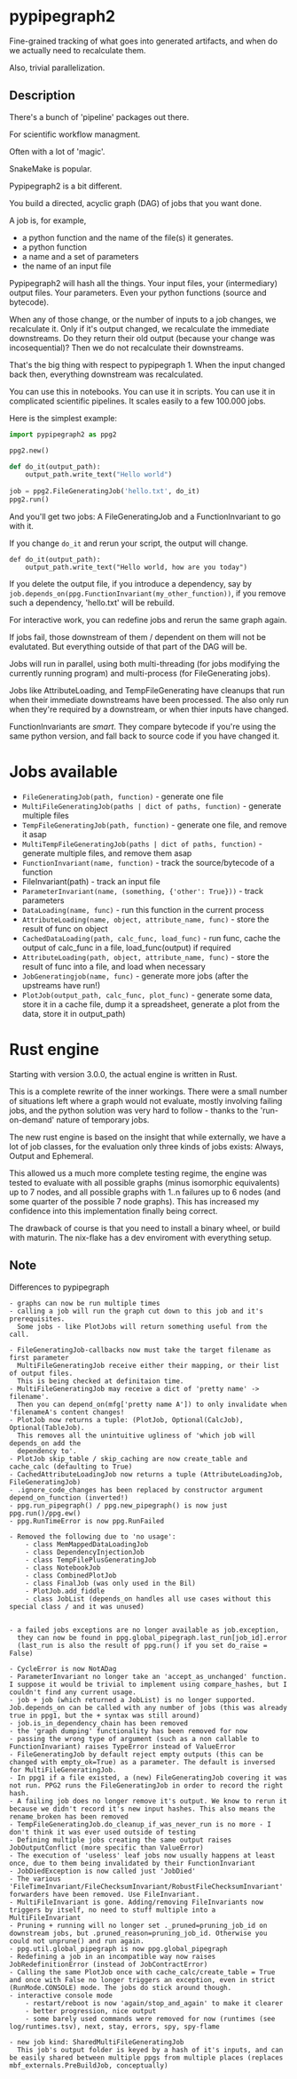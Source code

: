 # pypipegraph2


Fine-grained tracking of what goes into generated artifacts,
and when do we actually need to recalculate them.

Also, trivial parallelization.


## Description

There's a bunch of 'pipeline' packages out there.

For scientific workflow managment.

Often with a lot of 'magic'.

SnakeMake is popular.

Pypipegraph2 is a bit different.

You build a directed, acyclic graph (DAG) of jobs that you want done.

A job is, for example,

 * a python function and the name of the file(s) it generates.
 * a python function
 * a name and a set of parameters
 * the name of an input file


Pypipegraph2 will hash all the things. Your input files,
your (intermediary) output files. Your parameters. Even
your python functions (source and bytecode).

When any of those change, or the number of inputs to a job changes,
we recalculate it. Only if it's output changed, we recalculate the immediate downstreams.
Do they return their old output (because your change was incosequential)? Then we do not
recalculate their downstreams.

That's the big thing with respect to pypipegraph 1. When the input changed back then,
everything downstream was recalculated. 

You can use this in notebooks. You can use it in scripts. You can use it in
complicated scientific pipelines. It scales easily to a few 100.000 jobs.

Here is the simplest example:

```python
import pypipegraph2 as ppg2

ppg2.new()

def do_it(output_path):
	output_path.write_text("Hello world")
	
job = ppg2.FileGeneratingJob('hello.txt', do_it)
ppg2.run()
```

And you'll get two jobs: A FileGeneratingJob and a FunctionInvariant
to go with it.

If you change  `do_it`
and rerun your script, the output will change.

```
def do_it(output_path):
	output_path.write_text("Hello world, how are you today")
```

If you delete the output file, if you introduce a dependency, say by `job.depends_on(ppg.FunctionInvariant(my_other_function))`,
if you remove such a dependency, 'hello.txt' will be rebuild.


For interactive work, you can redefine jobs and rerun the same graph again.

If jobs fail, those downstream of them / dependent on them will not be evalutated.
But everything outside of that part of the DAG will be.

Jobs will run in parallel, using both multi-threading 
(for jobs modifying the currently running program) and multi-process (for FileGenerating
jobs).

Jobs like AttributeLoading, and TempFileGenerating have cleanups that run 
when their immediate downstreams have been processed. The also only run when 
they're required by a downstream, or when thier inputs have changed.

FunctionInvariants are *smart*. They compare bytecode if you're using the same 
python version, and fall back to source code if you have changed it.


# Jobs available


* `FileGeneratingJob(path, function)` -  generate one file
* `MultiFileGeneratingJob(paths | dict of paths, function)` -  generate multiple files
* `TempFileGeneratingJob(path, function)` -  generate one file, and remove it asap
* `MultiTempFileGeneratingJob(paths | dict of paths, function)` -  generate multiple files, and remove them asap
* `FunctionInvariant(name, function)` - track the source/bytecode of a function 
* FileInvariant(path) - track an input file
* `ParameterInvariant(name, (something, {'other': True}))` - track parameters
* `DataLoading(name, func)` - run this function in the current process
* `AttributeLoading(name, object, attribute_name, func)` - store the result of func on object
* `CachedDataLoading(path, calc_func, load_func)` - run func, cache the output of calc_func in a file, load_func(output) if required
* `AttributeLoading(path, object, attribute_name, func)` - store the result of func into a file, and load when necessary
* `JobGeneratingjob(name, func)` - generate more jobs (after the upstreams have run!)
* `PlotJob(output_path, calc_func, plot_func)` - generate some data, store it in a cache file, dump it a spreadsheet, generate a plot from the data, store it in output_path)
	
# Rust engine

Starting with version 3.0.0, the actual engine is written in Rust.

This is a complete rewrite of the inner workings. There were a small number of situations
left where a graph would not evaluate, mostly involving failing jobs, and the python solution
was very hard to follow - thanks to the 'run-on-demand' nature of temporary jobs.

The new rust engine is based on the insight that while externally, we have a lot of job classes,
for the evaluation only three kinds of jobs exists: Always, Output and Ephemeral.

This allowed us a much more complete testing regime, the engine was tested to evaluate with all possible
graphs (minus isomorphic equivalents) up to 7 nodes, and all possible graphs with 1..n failures
up to 6 nodes (and some quarter of the possible 7 node graphs). This has increased my confidence
into this implementation finally being correct.

The drawback of course is that you need to install a binary wheel, or build with maturin.
The nix-flake has a dev enviroment with everything setup.


## Note

Differences to pypipegraph

	- graphs can now be run multiple times
	- calling a job will run the graph cut down to this job and it's prerequisites.
	  Some jobs - like PlotJobs will return something useful from the call.

	- FileGeneratingJob-callbacks now must take the target filename as first parameter
	  MultiFileGeneratingJob receive either their mapping, or their list of output files.
	  This is being checked at definitaion time.
	- MultiFileGeneratingJob may receive a dict of 'pretty name' -> filename'. 
	  Then you can depend_on(mfg['pretty name A']) to only invalidate when 'filenameA's content changes!
	- PlotJob now returns a tuple: (PlotJob, Optional(CalcJob), Optional(TableJob).
	  This removes all the unintuitive ugliness of 'which job will depends_on add the
	  dependency to'.
	- PlotJob skip_table / skip_caching are now create_table and cache_calc (defaulting to True)
	- CachedAttributeLoadingJob now returns a tuple (AttributeLoadingJob, FileGeneratingJob)
	- .ignore_code_changes has been replaced by constructor argument depend_on_function (inverted!)
	- ppg.run_pipegraph() / ppg.new_pipegraph() is now just ppg.run()/ppg.ew()
	- ppg.RunTimeError is now ppg.RunFailed

	- Removed the following due to 'no usage':
		- class MemMappedDataLoadingJob
		- class DependencyInjectionJob 
		- class TempFilePlusGeneratingJob 
		- class NotebookJob
		- class CombinedPlotJob
		- class FinalJob (was only used in the Bil)
		- PlotJob.add_fiddle
		- class JobList (depends_on handles all use cases without this special class / and it was unused)

		
	- a failed jobs exceptions are no longer available as job.exception,
      they can now be found in ppg.global_pipegraph.last_run[job_id].error
	  (last_run is also the result of ppg.run() if you set do_raise = False)

	- CycleError is now NotADag
	- ParameterInvariant no longer take an 'accept_as_unchanged' function. I suppose it would be trivial to implement using compare_hashes, but I couldn't find any current usage.
	- job + job (which returned a JobList) is no longer supported. Job.depends_on can be called with any number of jobs (this was already true in ppg1, but the + syntax was still around)
	- job.is_in_dependency_chain has been removed
	- the 'graph dumping' functionality has been removed for now
	- passing the wrong type of argument (such as a non callable to FunctionInvariant) raises TypeError instead of ValueError
	- FileGeneratingJob by default reject empty outputs (this can be changed with empty_ok=True) as a parameter. The default is inversed for MultiFileGeneratingJob.
	- In ppg1 if a file existed, a (new) FileGeneratingJob covering it was not run. PPG2 runs the FileGeneratingJob in order to record the right hash.
	- A failing job does no longer remove it's output. We know to rerun it because we didn't record it's new input hashes. This also means the rename_broken has been removed
	- TempFileGeneratingJob.do_cleanup_if_was_never_run is no more - I don't think it was ever used outside of testing
	- Defining multiple jobs creating the same output raises JobOutputConflict (more specific than ValueError)
	- The execution of 'useless' leaf jobs now usually happens at least once, due to them being invalidated by their FunctionInvariant
	- JobDiedException is now called just 'JobDied'
	- The various 'FileTimeInvariant/FileChecksumInvariant/RobustFileChecksumInvariant' forwarders have been removed. Use FileInvariant.
	- MultiFileInvariant is gone. Adding/removing FileInvariants now triggers by itself, no need to stuff multiple into a MultiFileInvariant
	- Pruning + running will no longer set ._pruned=pruning_job_id on downstream jobs, but .pruned_reason=pruning_job_id. Otherwise you could not unprune() and run again.
	- ppg.util.global_pipegraph is now ppg.global_pipegraph
	- Redefining a job in an incompatible way now raises JobRedefinitionError (instead of JobContractError)
	- Calling the same PlotJob once with cache_calc/create_table = True and once with False no longer triggers an exception, even in strict (RunMode.CONSOLE) mode. The jobs do stick around though.
	- interactive console mode
		- restart/reboot is now 'again/stop_and_again' to make it clearer
		- better progression, nice output 
		- some barely used commands were removed for now (runtimes (see log/runtimes.tsv), next, stay, errors, spy, spy-flame
	
	- new job kind: SharedMultiFileGeneratingJob
      This job's output folder is keyed by a hash of it's inputs, and can be easily shared between multiple ppgs from multiple places (replaces mbf_externals.PreBuildJob, conceptually)
